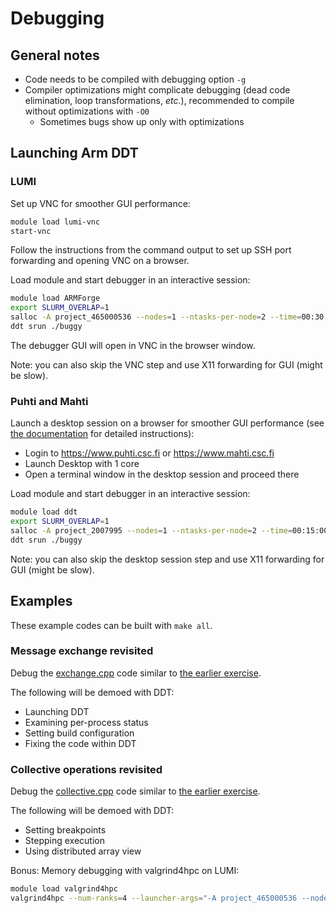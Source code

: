 # Debugging

## General notes

- Code needs to be compiled with debugging option `-g`
- Compiler optimizations might complicate debugging (dead code
  elimination, loop transformations, *etc.*), recommended to
  compile without optimizations with `-O0`
    - Sometimes bugs show up only with optimizations


## Launching Arm DDT

### LUMI

Set up VNC for smoother GUI performance:
```bash
module load lumi-vnc
start-vnc
```
Follow the instructions from the command output to set up
SSH port forwarding and opening VNC on a browser.

Load module and start debugger in an interactive session:
```bash
module load ARMForge
export SLURM_OVERLAP=1
salloc -A project_465000536 --nodes=1 --ntasks-per-node=2 --time=00:30:00 --partition=debug
ddt srun ./buggy
```

The debugger GUI will open in VNC in the browser window.

Note: you can also skip the VNC step and use X11 forwarding for GUI (might be slow).

### Puhti and Mahti

Launch a desktop session on a browser for smoother GUI performance
(see [the documentation](https://docs.csc.fi/computing/webinterface/desktop/) for detailed instructions):
* Login to https://www.puhti.csc.fi or https://www.mahti.csc.fi
* Launch Desktop with 1 core
* Open a terminal window in the desktop session and proceed there

Load module and start debugger in an interactive session:
```bash
module load ddt
export SLURM_OVERLAP=1
salloc -A project_2007995 --nodes=1 --ntasks-per-node=2 --time=00:15:00 --partition=test
ddt srun ./buggy
```

Note: you can also skip the desktop session step and use X11 forwarding for GUI (might be slow).


## Examples

These example codes can be built with `make all`.

### Message exchange revisited

Debug the [exchange.cpp](exchange.cpp) code similar to
[the earlier exercise](../message-exchange/).

The following will be demoed with DDT:
* Launching DDT
* Examining per-process status
* Setting build configuration
* Fixing the code within DDT

### Collective operations revisited

Debug the [collective.cpp](collective.cpp) code similar to
[the earlier exercise](../collectives/).

The following will be demoed with DDT:
* Setting breakpoints
* Stepping execution
* Using distributed array view

Bonus: Memory debugging with valgrind4hpc on LUMI:

```bash
module load valgrind4hpc
valgrind4hpc --num-ranks=4 --launcher-args="-A project_465000536 --nodes=1 --ntasks-per-node=2 --time=00:30:00 --partition=debug" ./collective.exe
```

